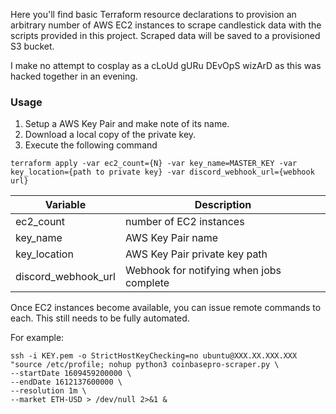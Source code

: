 Here you'll find basic Terraform resource declarations to provision an arbitrary number of AWS EC2 instances to scrape candlestick data with the scripts provided in this project. Scraped data will be saved to a provisioned S3 bucket.

I make no attempt to cosplay as a cLoUd gURu DEvOpS wizArD as this was hacked together in an evening.

### Usage

1. Setup a AWS Key Pair and make note of its name.
2. Download a local copy of the private key.
3. Execute the following command

```terraform apply -var ec2_count={N} -var key_name=MASTER_KEY -var key_location={path to private key} -var discord_webhook_url={webhook url}```

Variable | Description
--- | ---
ec2_count | number of EC2 instances
key_name | AWS Key Pair name 
key_location | AWS Key Pair private key path
discord_webhook_url | Webhook for notifying when jobs complete

Once EC2 instances become available, you can issue remote commands to each. This still needs to be fully automated.

For example:


```
ssh -i KEY.pem -o StrictHostKeyChecking=no ubuntu@XXX.XX.XXX.XXX "source /etc/profile; nohup python3 coinbasepro-scraper.py \
--startDate 1609459200000 \
--endDate 1612137600000 \
--resolution 1m \
--market ETH-USD > /dev/null 2>&1 &
```